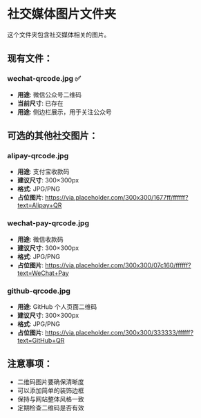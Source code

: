 # 社交媒体图片文件夹

这个文件夹包含社交媒体相关的图片。

## 现有文件：

### wechat-qrcode.jpg ✅
- **用途**: 微信公众号二维码
- **当前尺寸**: 已存在
- **用途**: 侧边栏展示，用于关注公众号

## 可选的其他社交图片：

### alipay-qrcode.jpg
- **用途**: 支付宝收款码
- **建议尺寸**: 300×300px
- **格式**: JPG/PNG
- **占位图片**: https://via.placeholder.com/300x300/1677ff/ffffff?text=Alipay+QR

### wechat-pay-qrcode.jpg
- **用途**: 微信收款码
- **建议尺寸**: 300×300px
- **格式**: JPG/PNG
- **占位图片**: https://via.placeholder.com/300x300/07c160/ffffff?text=WeChat+Pay

### github-qrcode.jpg
- **用途**: GitHub 个人页面二维码
- **建议尺寸**: 300×300px
- **格式**: JPG/PNG
- **占位图片**: https://via.placeholder.com/300x300/333333/ffffff?text=GitHub+QR

## 注意事项：
- 二维码图片要确保清晰度
- 可以添加简单的装饰边框
- 保持与网站整体风格一致
- 定期检查二维码是否有效
